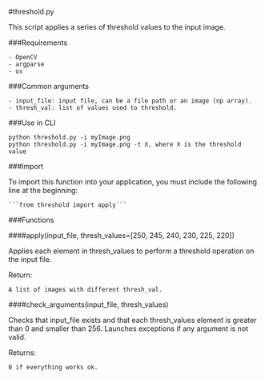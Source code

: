 #threshold.py

This script applies a series of threshold values to the input image.


###Requirements

    - OpenCV
    - argparse
    - os
    

###Common arguments

    - input_file: input file, can be a file path or an image (np array).
    - thresh_val: list of values used to threshold.


###Use in CLI

    python threshold.py -i myImage.png 
    python threshold.py -i myImage.png -t X, where X is the threshold value


###Import
    
To import this function into your application, you must include the following 
line at the beginning:
    
    ```from threshold import apply```
    

###Functions

####apply(input_file, thresh_values=[250, 245, 240, 230, 225, 220])

Applies each element in thresh_values to perform a threshold operation on the
input file.

Return:

    A list of images with different thresh_val.


####check_arguments(input_file, thresh_values)

Checks that input_file exists and that each thresh_values element is greater than 
0 and smaller than 256. Launches exceptions if any argument is not valid.

Returns:
    
    0 if everything works ok.
